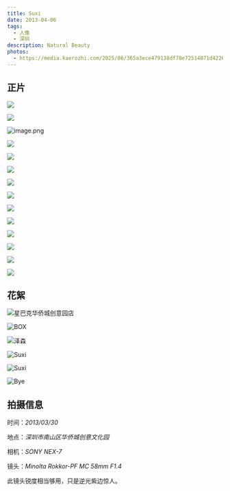```yaml
---
title: Suxi
date: 2013-04-06
tags:
  - 人像
  - 深圳
description: Natural Beauty
photos:
  - https://media.kaerozhi.com/2025/06/365a3ece479138df78e72514071d4226.png
---
```

## 正片

![](https://media.kaerozhi.com/2025/06/cabae35de4c28599ff47442f29071f53.png)

![](https://media.kaerozhi.com/2025/06/0b6f774c946fbc6c03b4fe52b0d89b69.png)

![image.png](https://media.kaerozhi.com/2025/06/b772fa142ae5db56a1966e86c5792bca.png)

![](https://media.kaerozhi.com/2025/06/1ae1202b1180c357685d425df285c693.png)

![](https://media.kaerozhi.com/2025/06/cf168276b42551e3eaadec8e20872563.png)

![](https://media.kaerozhi.com/2025/06/06c287cab6abf1a49ff56eed6874b339.png)

![](https://media.kaerozhi.com/2025/06/a5993b8bb83592ccf549c875cf4d9c0f.png)

![](https://media.kaerozhi.com/2025/06/7828a22488de6a9fd8da67d91c074922.png)

![](https://media.kaerozhi.com/2025/06/e8dea09d1576639f1d23b2712060c84b.png)

![](https://media.kaerozhi.com/2025/06/75003742af391f81094512bd9f9a82b9.png)

![](https://media.kaerozhi.com/2025/06/365a3ece479138df78e72514071d4226.png)

![](https://media.kaerozhi.com/2025/06/2c51d41ab80b94b56ebcf7c6fe0516bb.png)

![](https://media.kaerozhi.com/2025/06/0f4586dce934da872b8b340e42fe3cbe.png)

![](https://media.kaerozhi.com/2025/06/b46a01de0ebc78f342626f44004790ce.png)

## 花絮


![星巴克华侨城创意园店](https://media.kaerozhi.com/2025/06/663a0eb055d3015cc1406c39f2745fdc.png)

![BOX](https://media.kaerozhi.com/2025/06/89db6dc94970ecab9314b4493fc39142.png)

![泽森](https://media.kaerozhi.com/2025/06/8d1dedb052c70b04e04496c21b872ab5.png)

![Suxi](https://media.kaerozhi.com/2025/06/01617e6c08e79724e4fca26b0e9b7a17.png)

![Suxi](https://media.kaerozhi.com/2025/06/4a9cbab5e96f742ca225f10366483c48.png)

![Bye](https://media.kaerozhi.com/2025/06/ee92c55838b048789597990880787d4a.png)


## 拍摄信息

时间：*2013/03/30*

地点：*深圳市南山区华侨城创意文化园*

相机：*SONY NEX-7*

镜头：*Minolta Rokkor-PF MC 58mm F1.4*

此镜头锐度相当够用，只是逆光紫边惊人。
